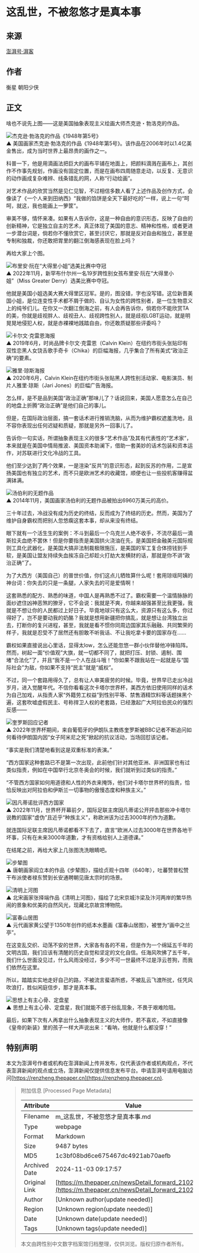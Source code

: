 # 这乱世，不被忽悠才是真本事

## 来源
[澎湃号·湃客](https://m.thepaper.cn/channel_36079)

## 作者
衡星 朝阳少侠

## 正文

啥也不说先上图——这是美国抽象表现主义绘画大师杰克逊・勃洛克的作品。

![杰克逊·勃洛克的作品《1948年第5号》](https://imagepphcloud.thepaper.cn/pph/image/228/344/746.jpg)  
▲ 美国画家杰克逊·勃洛克的作品《1948年第5号》。该作品在2006年时以1.4亿美金售出，成为当时世界上最昂贵的画作之一。

科普一下，他是用滴画法把巨大的画布平铺在地面上，把颜料滴溅在画布上，其创作不作事先规划，作画没有固定位置，而是在画布四周随意走动，以反复、无意识的动作画成复杂难辨、线条错乱的网，人称“行动绘画”。

对艺术作品的欣赏当然是见仁见智，不过相信多数人看了上述作品及创作方式，会像读了《一个人来到田纳西》“我做的馅饼是全天下最好吃的”一样，说上一句“呵呵，就这，我也能画上一箩筐”。

审美不够，情怀来凑。如果有人告诉你，这是一种自由的意识形态，反映了自由的创新精神，它是独立自主的艺术，真正体现了美国的意志、精神和性格，或者更进一步潜台词是，倘若你不懂欣赏它，甚至讨厌它，那就是反对自由和独立，甚至是专制和独裁，你还敢把胃里的翻江倒海感表现在脸上吗？

再给大家上个图。

![布里安·阮在“大得里小姐”选美比赛中夺冠](https://imagepphcloud.thepaper.cn/pph/image/228/344/748.gif)  
▲ 2022年11月，新罕布什尔州一名19岁跨性别女孩布里安·阮在“大得里小姐”（Miss Greater Derry）选美比赛中夺冠。

他就是美国小姐选美大赛大得里区冠军。是的，图没错，字也没写错。这位新晋美国小姐，是位连变性手术都不屑于做的、自认为女性的跨性别者，是一位生物意义上的纯爷们儿。在你又一次翻江倒海之前，有人会再告诉你，倘若你不能欣赏TA的美，你就是歧视胖人、歧视丑人、歧视跨性别人，就是歧视LGBT运动，就是明晃晃地侵犯人权，就是赤裸裸地践踏自由，你还敢质疑那些评委吗？

![卡尔文·克雷恩海报](https://imagepphcloud.thepaper.cn/pph/image/228/344/751.jpg)  
▲ 2019年6月，时尚品牌卡尔文·克雷恩（Calvin Klein）在纽约市街头张贴印有双性恋黑人女饶舌歌手奇卡（Chika）的巨幅海报，几乎集合了所有美式“政治正确”的要素。

![雅里·琼斯海报](https://imagepphcloud.thepaper.cn/pph/image/228/344/753.jpg)  
▲ 2020年6月，Calvin Klein在纽约市街头张贴黑人跨性别活动家、电影演员、制片人雅里·琼斯（Jari Jones）的巨幅广告海报。

怎么样，是不是品到美国“政治正确”那味儿了？话说回来，美国人愿意怎么在自己的地盘上折腾“政治正确”是他们自己的事儿。

但是，在国际政治层面，搞一套话术进行推销洗脑，从而为维护霸权遮羞洗地，且不容你表现出任何迟疑和质疑，那就是另外一回事儿了。

告诉你一句实话，所谓抽象表现主义的很多“艺术作品”及其有代表性的“艺术家”，本来就是在美国中情局推波、美国资本助澜下，借助一套美妙的话术包装和资本运作，对苏联进行文化冷战的工具。

他们至少达到了两个效果，一是渲染“反共”的意识形态，起到反苏的作用，二是宣扬美国也有独立的艺术，而不只是欧洲艺术的收藏馆，顺便也让一些投机客赚得盆满钵满。

![汤伯利的无题作品](https://imagepphcloud.thepaper.cn/pph/image/228/344/754.jpg)  
▲ 2014年11月，美国画家汤伯利的无题作品被拍出6960万美元的高价。

三十年过去，冷战没有成为历史的终结，反而成为了终结的历史。然而，美国为了维护自身霸权而把别人忽悠瘸这套本事，却从来没有终结。

眼下就有一个活生生的案例：不斗到最后一个乌克兰人绝不收手，不流尽最后一滴斯拉夫血绝不罢休！但是你要指责是美国拱火浇油在先，是美国把金融美元国际规则工具化武器化，是美国大搞非法制裁极限施压，是美国的军工复合体捞钱到手软，是美国让盟友持续失血挨冻自己却趁火打劫大发横财的话，那就是你不讲“政治正确”了。

为了大西方（美国自己）的普世价值，你们这点儿牺牲算什么呢！套用琼瑶阿姨的神台词：你失去的只是一条腿，人家失去的可是爱情啊！

这套熟悉的配方、熟悉的味道，中国人是再熟悉不过了。霸权需要一个温情脉脉的面纱遮住凶神恶煞的獠牙，它不会说：我就是不爽，你越来越强甚至比我更强，我就是不想让你的人民都过上好日子。毕竟地球只有这么大，资源只有这么多，你过得好了，岂不是要动我的奶酪？我就是想用新疆把你搞乱，就是想让台湾独立出去，打断你的复兴进程，甚至，我就是看不惯你同周边国家其乐融融、共同繁荣的样子，我就是忍受不了居然还有胆敢不听我话、不让我吃拿卡要的国家存在……

霸权如果直接说出心里话，显得太low，怎么还能忽悠一群小伙伴替他冲锋陷阵。然而，树起一面“价值观”大旗，就一切都不同了，就把打压、封锁、遏制、围堵“合法化”了，并且“我不是一个人在战斗哦！”你如果不跟我站在一起就是与“国际社会”为敌，你如果不支持“民主”就是“威权”。

不过，同一个套路用得久了，总有让人审美疲劳的时候。毕竟，世界早已走出冷战岁月，进入觉醒年代。不信你看看这次卡塔尔世界杯，美西方依旧使用同样的话术为自己加戏，从指责人家“外籍劳工权益”到性别平等、禁售酒精饮料等话题抹黑个遍，这套吹嘘虚假民主、号称捍卫人权的老套路，已经激起广大阿拉伯民众的强烈反感——

![奎罗斯回应记者](https://imagepphcloud.thepaper.cn/pph/image/228/344/755.gif)  
▲ 2022年世界杯期间，来自葡萄牙的伊朗队主教练奎罗斯被BBC记者不断追问如何看待伊朗国内因“女子阿米尼之死”掀起的抗议活动，当场回怼该记者。

“事实是我们清楚地看到这是双重标准的表演。”

“西方国家这种套路已不是第一次出现，此前他们针对其他亚洲、非洲国家也有过类似指责，例如在中国举行北京冬奥会的时候，我们就听到过类似的指责。”

“不管西方国家如何用道德和人性的外衣来掩饰，他们对卡塔尔世界杯的指责，恰恰反映出对阿拉伯和伊斯兰一切事物的傲慢态度和种族主义。”

![因凡蒂诺批评西方国家](https://imagepphcloud.thepaper.cn/pph/image/228/344/761.gif)  
▲ 2022年11月，世界杯开幕前夕，国际足联主席因凡蒂诺公开抨击那些冲卡塔尔说教的国家“虚伪”且近乎“种族主义”，称欧洲该为过去3000年的作为道歉。

就连国际足联主席因凡蒂诺都看不下去了，直言“欧洲人过去3000年在世界各地干坏事，只有在未来3000年道歉，才有资格给别人上道德课。”

在结尾之前，再给大家上几张图洗洗眼睛吧。

![步辇图](https://imagepphcloud.thepaper.cn/pph/image/228/344/763.jpg)  
▲ 唐朝画家阎立本的作品《步辇图》，描绘贞观十四年（640年），吐蕃赞普松赞干布派使者禄东赞到长安通聘朝见唐太宗时的场景。

![清明上河图](https://imagepphcloud.thepaper.cn/pph/image/228/344/765.jpg)  
▲ 北宋画家张择端作品《清明上河图》，描绘了北宋京城汴梁及汴河两岸的繁华热闹的景象和优美的自然风光，现藏北京故宫博物院。

![富春山居图](https://imagepphcloud.thepaper.cn/pph/image/228/344/769.jpg)  
▲ 元代画家黄公望于1350年创作的纸本水墨画《富春山居图》，被誉为“画中之兰亭”。

在这变乱交织、动荡不安的世界，大家各有各的不易，但是作为一个绵延五千年的文明古国，我们应该有清醒的历史自觉和坚定的文化自信。任海风吹拂了五千年，我们什么世面没见过，什么风雨没经过，多少不可一世最终不过是浮云苍狗，而我们依然在这里。

所以，踏踏实实地走好自己的路，不被流言蜚语所惑，不被乱云飞渡所扰，任凭风吹浪打，胜似闲庭信步，那才是真本事。

![思想上有主心骨、定盘星](https://imagepphcloud.thepaper.cn/pph/image/228/344/771.jpg)  
▲ 思想上有主心骨、定盘星，我们就能不惑于纷乱现象，不畏于艰难险阻。

最后，如果下次有人再拿出什么抽象表现主义的大师作，若不喜欢，不如直接像《皇帝的新装》里的孩子一样大声说出来：“看呐，他就是什么都没穿！”

## 特别声明
本文为澎湃号作者或机构在澎湃新闻上传并发布，仅代表该作者或机构观点，不代表澎湃新闻的观点或立场，澎湃新闻仅提供信息发布平台。申请澎湃号请用电脑访问[https://renzheng.thepaper.cn](https://renzheng.thepaper.cn).

> 附加信息 [Processed Page Metadata]
>
> | Attribute       | Value                                  |
> |-----------------|----------------------------------------|
> | Filename        | m_这乱世，不被忽悠才是真本事.md                             |
> | Type            | webpage                                 |
> | Format          | Markdown                               |
> | Size            | 9487 bytes                           |
> | MD5             | 1c3bf08bd6ce675467dc4921ab70aefb                                  |
> | Archived Date   | 2024-11-03 09:17:57                             |
> | Original Link   | [https://m.thepaper.cn/newsDetail_forward_21029751](https://m.thepaper.cn/newsDetail_forward_21029751)                         |
> | Author          | [Unknown author(update needed)]                              |
> | Region          | [Unknown region(update needed)]                              |
> | Date            | [Unknown date(update needed)]                                 |
> | Tags            | [Unknown tags(update needed)]                                 |
>
> 本文由跨性别中文数字档案馆归档整理，仅供浏览。版权归原作者所有。
>